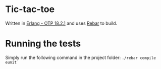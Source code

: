 # Tic-tac-toe

Written in [Erlang - OTP 18.2.1](http://www.erlang.org/download_release/32) and uses [Rebar](https://github.com/rebar/rebar) to build.

# Running the tests

Simply run the following command in the project folder: `./rebar compile eunit` 
